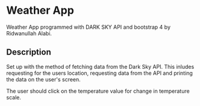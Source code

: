 # Weather App
 Weather App programmed with DARK SKY API and bootstrap 4 by Ridwanullah Alabi.

## Description
Set up with the method of fetching data from the Dark Sky API. This inludes requesting for the users location, requesting data from the API and printing the data on the user's screen.
 
The user should click on the temperature value for change in temperature scale.
